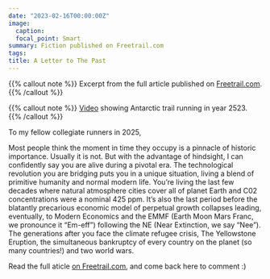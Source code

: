 ```yaml
---
date: "2023-02-16T00:00:00Z"
image:
  caption: 
  focal_point: Smart
summary: Fiction published on Freetrail.com
tags:
title: A Letter to The Past
---
```


{{% callout note %}}
Excerpt from the full article published on  [Freetrail.com](https://freetrail.com/a-letter-to-the-past/).
{{% /callout %}}

{{% callout note %}}
[Video](https://www.instagram.com/reel/CowcxkvgIGp/?utm_source=ig_web_copy_link) showing Antarctic trail running in year 2523.
{{% /callout %}}

To my fellow collegiate runners in 2025,

Most people think the moment in time they occupy is a pinnacle of historic importance. Usually it is not. But with the advantage of hindsight, I can confidently say you are alive during a pivotal era. The technological revolution you are bridging puts you in a unique situation, living a blend of primitive humanity and normal modern life. You’re living the last few decades where natural atmosphere cities cover all of planet Earth and C02 concentrations were a nominal 425 ppm. It’s also the last period before the blatantly precarious economic model of perpetual growth collapses leading, eventually, to Modern Economics and the EMMF (Earth Moon Mars Franc, we pronounce it “Em-eff”) following the NE (Near Extinction, we say “Nee”). The generations after you face the climate refugee crisis, The Yellowstone Eruption, the simultaneous bankruptcy of every country on the planet (so many countries!) and two world wars. 

Read the full aticle [on Freetrail.com](https://freetrail.com/a-letter-to-the-past/), and come back here to comment :)

<script defer src="https://cdn.commento.io/js/commento.js"></script>
<div id="commento"></div>